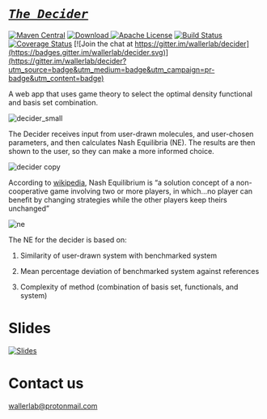 #   *[`The Decider`](http://decider.wallerlab.org)*
[![Maven Central](https://maven-badges.herokuapp.com/maven-central/org.wallerlab/decider/badge.svg)](https://maven-badges.herokuapp.com/maven-central/org.wallerlab/decider)
[ ![Download](https://api.bintray.com/packages/wallerlab/release-candidates/decider/images/download.svg) ](https://bintray.com/wallerlab/release-candidates/decider/_latestVersion)
[![Apache License](http://img.shields.io/badge/license-APACHE2-blue.svg)](https://www.apache.org/licenses/LICENSE-2.0.html)
[![Build Status](https://travis-ci.org/wallerlab/decider.svg?branch=master)](https://travis-ci.org/wallerlab/decider)
[![Coverage Status](https://coveralls.io/repos/github/wallerlab/decider/badge.svg?branch=master)](https://coveralls.io/github/wallerlab/decider?branch=master)
[![Join the chat at https://gitter.im/wallerlab/decider](https://badges.gitter.im/wallerlab/decider.svg)](https://gitter.im/wallerlab/decider?utm_source=badge&utm_medium=badge&utm_campaign=pr-badge&utm_content=badge)

A web app that uses game theory to select the optimal density functional and basis set combination.

![decider_small](https://cloud.githubusercontent.com/assets/13583117/17089727/102a6ff6-525c-11e6-87d2-2c1bbe77ab4b.png)

The Decider receives input from user-drawn molecules, and user-chosen parameters, and then calculates Nash Equilibria (NE).  The results 
are then shown to the user, so they can make a more informed choice.

![decider copy](https://cloud.githubusercontent.com/assets/13583117/17089682/a88affdc-525b-11e6-9d13-cf219b42c754.png)

According to [wikipedia](http://en.wikipedia.org/wiki/Nash_equilibrium
), Nash Equilibrium is “a solution concept of a non-cooperative game involving two or more players, in which…no player can benefit by changing strategies while the other players keep theirs unchanged”

![ne](https://cloud.githubusercontent.com/assets/13583117/17047608/65d3f630-5012-11e6-83a6-dc9d57f9ece8.png)


The NE for the decider is based on:

1. Similarity of user-drawn system with benchmarked system 
 
2. Mean percentage deviation of benchmarked system against references
 
3. Complexity of method (combination of basis set, functionals, and system)

# Slides
[![Slides](https://cloud.githubusercontent.com/assets/13583117/18926096/c12382c4-85b6-11e6-98fa-795e51235e83.png)](http://www.slideshare.net/WallerLab/decider01)

# Contact us

wallerlab@protonmail.com

